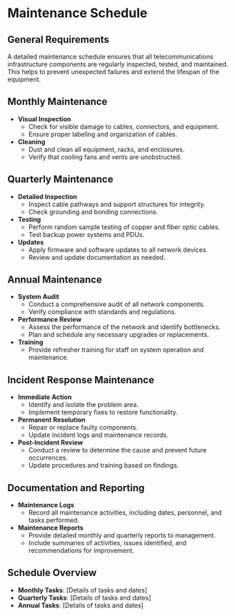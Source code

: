 # Maintenance Schedule

## General Requirements
A detailed maintenance schedule ensures that all telecommunications infrastructure components are regularly inspected, tested, and maintained. This helps to prevent unexpected failures and extend the lifespan of the equipment.

## Monthly Maintenance
- **Visual Inspection**
  - Check for visible damage to cables, connectors, and equipment.
  - Ensure proper labeling and organization of cables.
- **Cleaning**
  - Dust and clean all equipment, racks, and enclosures.
  - Verify that cooling fans and vents are unobstructed.

## Quarterly Maintenance
- **Detailed Inspection**
  - Inspect cable pathways and support structures for integrity.
  - Check grounding and bonding connections.
- **Testing**
  - Perform random sample testing of copper and fiber optic cables.
  - Test backup power systems and PDUs.
- **Updates**
  - Apply firmware and software updates to all network devices.
  - Review and update documentation as needed.

## Annual Maintenance
- **System Audit**
  - Conduct a comprehensive audit of all network components.
  - Verify compliance with standards and regulations.
- **Performance Review**
  - Assess the performance of the network and identify bottlenecks.
  - Plan and schedule any necessary upgrades or replacements.
- **Training**
  - Provide refresher training for staff on system operation and maintenance.

## Incident Response Maintenance
- **Immediate Action**
  - Identify and isolate the problem area.
  - Implement temporary fixes to restore functionality.
- **Permanent Resolution**
  - Repair or replace faulty components.
  - Update incident logs and maintenance records.
- **Post-Incident Review**
  - Conduct a review to determine the cause and prevent future occurrences.
  - Update procedures and training based on findings.

## Documentation and Reporting
- **Maintenance Logs**
  - Record all maintenance activities, including dates, personnel, and tasks performed.
- **Maintenance Reports**
  - Provide detailed monthly and quarterly reports to management.
  - Include summaries of activities, issues identified, and recommendations for improvement.

## Schedule Overview
- **Monthly Tasks**: [Details of tasks and dates]
- **Quarterly Tasks**: [Details of tasks and dates]
- **Annual Tasks**: [Details of tasks and dates]
